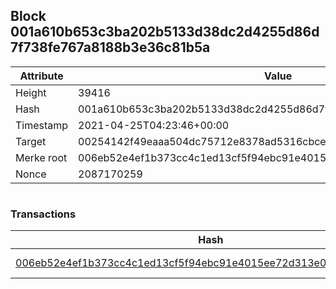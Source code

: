 ## Block 001a610b653c3ba202b5133d38dc2d4255d86d7f738fe767a8188b3e36c81b5a

Attribute | Value
--- | ---
Height | 39416
Hash | 001a610b653c3ba202b5133d38dc2d4255d86d7f738fe767a8188b3e36c81b5a
Timestamp | 2021-04-25T04:23:46+00:00
Target | 00254142f49eaaa504dc75712e8378ad5316cbcead634704b3734b6271167cc4
Merke root | 006eb52e4ef1b373cc4c1ed13cf5f94ebc91e4015ee72d313e071cbbf556830b
Nonce | 2087170259

```

```

### Transactions

Hash | Amount
--- | ---
[006eb52e4ef1b373cc4c1ed13cf5f94ebc91e4015ee72d313e071cbbf556830b](006eb52e4ef1b373cc4c1ed13cf5f94ebc91e4015ee72d313e071cbbf556830b.md) | 10.00000000 SKEPTI 

